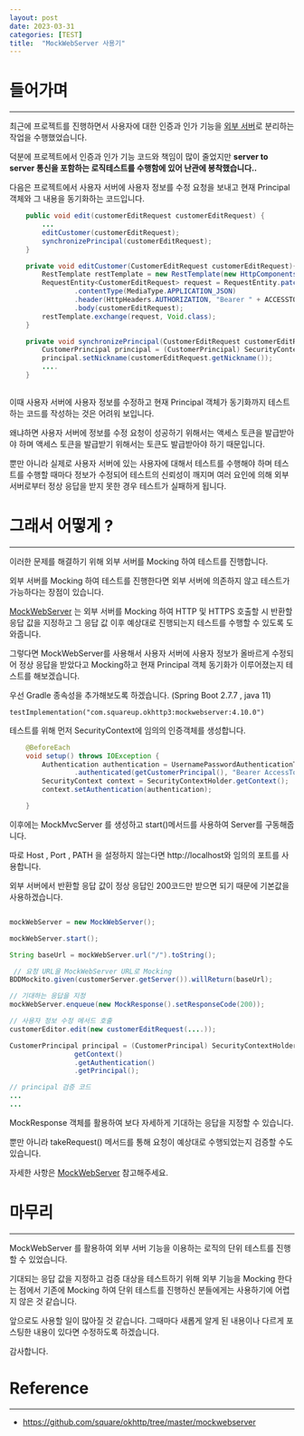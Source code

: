 ```yaml
---
layout: post
date: 2023-03-31 
categories: [TEST]
title:  "MockWebServer 사용기"
---
```



# 들어가며
---
최근에 프로젝트를 진행하면서 사용자에 대한 인증과 인가 기능을 [외부 서버](https://github.com/impati/Customer-server)로 분리하는 작업을 수행했었습니다.

덕분에 프로젝트에서 인증과 인가 기능 코드와 책임이 많이 줄었지만 **server to server 통신을 포함하는 로직테스트를 수행함에 있어 난관에 봉착했습니다..**

다음은 프로젝트에서 사용자 서버에 사용자 정보를 수정 요청을 보내고 현재 Principal 객체와 그 내용을 동기화하는 코드입니다.
```java
    public void edit(customerEditRequest customerEditRequest) {
        ...
        editCustomer(customerEditRequest);
        synchronizePrincipal(customerEditRequest);
    }

    private void editCustomer(CustomerEditRequest customerEditRequest){
        RestTemplate restTemplate = new RestTemplate(new HttpComponentsClientHttpRequestFactory());
        RequestEntity<CustomerEditRequest> request = RequestEntity.patch(customerServer.getServer() + 사용자 정보 수정 요청 URI)
                .contentType(MediaType.APPLICATION_JSON)
                .header(HttpHeaders.AUTHORIZATION, "Bearer " + ACCESSTOKEN)
                .body(customerEditRequest);
        restTemplate.exchange(request, Void.class);
    }

    private void synchronizePrincipal(CustomerEditRequest customerEditRequest) {
        CustomerPrincipal principal = (CustomerPrincipal) SecurityContextHolder.getContext().getAuthentication().getPrincipal();
        principal.setNickname(customerEditRequest.getNickname());
        ....
    }
    
```
이때 사용자 서버에 사용자 정보를 수정하고 현재 Principal 객체가 동기화까지 테스트하는 코드를 작성하는 것은 어려워 보입니다.

왜냐하면 사용자 서버에 정보를 수정 요청이 성공하기 위해서는 액세스 토큰을 발급받아야 하며 액세스 토큰을 발급받기 위해서는 토큰도 발급받아야 하기 때문입니다.

뿐만 아니라 실제로 사용자 서버에 있는 사용자에 대해서 테스트를 수행해야 하며 테스트를 수행할 때마다 정보가 수정되어 테스트의 신뢰성이 깨지며 여러 요인에 의해 외부 서버로부터 정상 응답을 받지 못한 경우 테스트가 실패하게 됩니다.

# 그래서 어떻게 ?
---

이러한 문제를 해결하기 위해 외부 서버를 Mocking 하여 테스트를 진행합니다.

외부 서버를 Mocking 하여 테스트를 진행한다면 외부 서버에 의존하지 않고 테스트가 가능하다는 장점이 있습니다.

<a href="https://github.com/square/okhttp/tree/master/mockwebserver" target="_blank">MockWebServer</a> 는 외부 서버를 Mocking 하여 HTTP 및 HTTPS 호출할 시 반환할 응답 값을 지정하고 그 응답 값 이후 예상대로 진행되는지 테스트를 수행할 수 있도록 도와줍니다.

그렇다면 MockWebServer를 사용해서 사용자 서버에 사용자 정보가 올바르게 수정되어 정상 응답을 받았다고 Mocking하고
현재 Principal 객체 동기화가 이루어졌는지 테스트를 해보겠습니다.


우선 Gradle 종속성을 추가해보도록 하겠습니다. (Spring Boot 2.7.7 , java 11)

```
testImplementation("com.squareup.okhttp3:mockwebserver:4.10.0")
```

테스트를 위해 먼저 SecurityContext에 임의의 인증객체를 생성합니다.

```java
    @BeforeEach
    void setup() throws IOException {
        Authentication authentication = UsernamePasswordAuthenticationToken
                .authenticated(getCustomerPrincipal(), "Bearer AccessToken", Collections.singletonList(new SimpleGrantedAuthority("ROLE_ADMIN")));
        SecurityContext context = SecurityContextHolder.getContext();
        context.setAuthentication(authentication);

    }
```

이후에는 MockMvcServer 를 생성하고 start()메서드를 사용하여 Server를 구동해줍니다.

따로 Host , Port , PATH 을 설정하지 않는다면 http://localhost와 임의의 포트를 사용합니다.

외부 서버에서 반환할 응답 값이 정상 응답인 200코드만 받으면 되기 때문에 기본값을 사용하겠습니다.



```java

mockWebServer = new MockWebServer();

mockWebServer.start();

String baseUrl = mockWebServer.url("/").toString();

 // 요청 URL을 MockWebServer URL로 Mocking
BDDMockito.given(customerServer.getServer()).willReturn(baseUrl);

// 기대하는 응답을 지정
mockWebServer.enqueue(new MockResponse().setResponseCode(200));

// 사용자 정보 수정 메서드 호출
customerEditor.edit(new customerEditRequest(....)); 

CustomerPrincipal principal = (CustomerPrincipal) SecurityContextHolder.
                getContext()
                .getAuthentication()
                .getPrincipal();

// principal 검증 코드
...
...
```

MockResponse 객체를 활용하여 보다 자세하게 기대하는 응답을 지정할 수 있습니다. 

뿐만 아니라 takeRequest() 메서드를 통해 요청이 예상대로 수행되었는지 검증할 수도 있습니다.

자세한 사항은  <a href="https://github.com/square/okhttp/tree/master/mockwebserver" target="_blank">MockWebServer</a> 참고해주세요.



# 마무리
---

MockWebServer 를 활용하여 외부 서버 기능을 이용하는 로직의 단위 테스트를 진행할 수 있었습니다.

기대되는 응답 값을 지정하고 검증 대상을 테스트하기 위해 외부 기능을 Mocking 한다는 점에서 기존에 Mocking 하여 단위 테스트를 진행하신 분들에게는 사용하기에 어렵지 않은 것 같습니다.

앞으로도 사용할 일이 많아질 것 같습니다. 그때마다 새롭게 알게 된 내용이나 다르게 포스팅한 내용이 있다면 수정하도록 하겠습니다.

감사합니다.




# Reference
---
- <a href="https://github.com/square/okhttp/tree/master/mockwebserver" target="_blank">https://github.com/square/okhttp/tree/master/mockwebserver</a>
